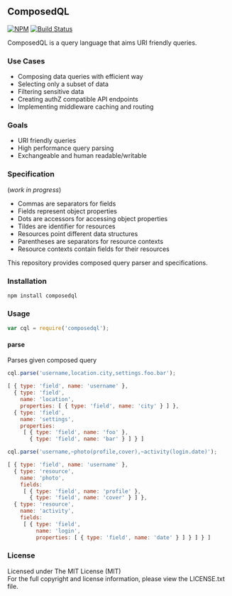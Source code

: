 ## ComposedQL

[![NPM][npm-image]][npm-url] [![Build Status][travis-image]][travis-url]

ComposedQL is a query language that aims URI friendly queries.

### Use Cases

- Composing data queries with efficient way
- Selecting only a subset of data
- Filtering sensitive data
- Creating authZ compatible API endpoints
- Implementing middleware caching and routing

### Goals

- URI friendly queries
- High performance query parsing
- Exchangeable and human readable/writable

### Specification
(*work in progress*)

- Commas are separators for fields
- Fields represent object properties
- Dots are accessors for accessing object properties
- Tildes are identifier for resources
- Resources point different data structures
- Parentheses are separators for resource contexts
- Resource contexts contain fields for their resources

This repository provides composed query parser and specifications.

### Installation

```
npm install composedql
```

### Usage

```javascript
var cql = require('composedql');
```

#### parse

Parses given composed query

```javascript
cql.parse('username,location.city,settings.foo.bar');
```
```javascript
[ { type: 'field', name: 'username' },
  { type: 'field',
    name: 'location',
    properties: [ { type: 'field', name: 'city' } ] },
  { type: 'field',
    name: 'settings',
    properties:
     [ { type: 'field', name: 'foo' },
       { type: 'field', name: 'bar' } ] } ]
```

```javascript
cql.parse('username,~photo(profile,cover),~activity(login.date)');
```
```javascript
[ { type: 'field', name: 'username' },
  { type: 'resource',
    name: 'photo',
    fields:
     [ { type: 'field', name: 'profile' },
       { type: 'field', name: 'cover' } ] },
  { type: 'resource',
    name: 'activity',
    fields:
     [ { type: 'field',
         name: 'login',
         properties: [ { type: 'field', name: 'date' } ] } ] } ]
```

### License

Licensed under The MIT License (MIT)  
For the full copyright and license information, please view the LICENSE.txt file.

[npm-url]: http://npmjs.org/package/composedql
[npm-image]: https://badge.fury.io/js/composedql.png

[travis-url]: https://travis-ci.org/cmfatih/composedql
[travis-image]: https://travis-ci.org/cmfatih/composedql.svg?branch=master